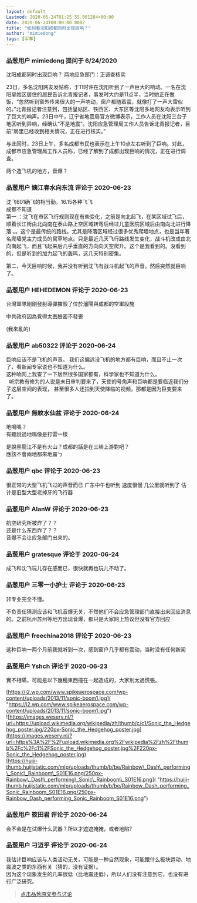 ```yaml
---
layout: default
Lastmod: 2020-06-24T01:25:55.001284+00:00
date: 2020-06-24T00:00:00.000Z
title: "如何看沈阳成都同时出现巨响？"
author: "mimiedong"
tags: [军事]
---
```



### 品葱用户 **mimiedong** 提问于 6/24/2020
    
沈阳成都同时出现巨响？ 两地应急部门：正调查核实  
  
23日，多名沈阳网友发帖称，于11时许在沈阳听到了一声巨大的响动。一名在沈阳皇姑区居住的居民告诉北青报记者，事发时大约是11点半，当时她正在做饭，“忽然听到窗外传来很大的一声响动，窗户都随着震，就像打了一声大雷似的。”北青报记者注意到，包括皇姑区、铁西区、大东区等沈阳多地网友均表示听到了巨大的响声。23日中午，辽宁省地震局官方微博表示，工作人员在沈阳三台子地区听到异响，经确认“不是地震”。沈阳应急管理局工作人员告诉北青报记者，目前“局里已经收到相关情况，正在进行核实。”  
  
  
与此同时，23日上午，多名成都市民也表示在上午10点左右听到了巨响。对此，成都市应急管理局工作人员称，已经了解到了成都出现巨响的情况，正在进行调查。  
  
  
两个造飞机的地方，音爆？
    
                

### 品葱用户 **姨江春水向东流** 评论于 2020-06-23
        
沈飞601确飞的相当勤。16.15各种飞飞  
成都不知道  
第一 ：沈飞在市区飞行规则现在有些变化，之前是向北起飞，在某区域试飞后，顺着长江街由北向南在泰山路上空区域转弯后经过儿童医院区域后由南向北进行降落 。。这个是最传统的路线。尤其是降落区域经过很多优秀爬墙地点，也是当年著名爬墙党主力成员的窝草地点。只是最近几天飞行路线发生变化，战斗机改成由北向南起飞，而且飞起来后几乎垂直的方向向天空爬升。这个是我看到的。没看到的，但是听到的加力起飞的轰鸣，这几天特别密集。  
  
第二，今天巨响时候，我并没有听到沈飞有战斗机起飞的声音。然后突然就巨响了。
        
                

### 品葱用户 **HEHEDEMON** 评论于 2020-06-23
        
台灣軍隊剛剛發射導彈摧毀了位於瀋陽與成都的空軍設施  
  
中共政府因為覺得太丟臉密不發喪  
  
  
  
  
(我來亂的)
        
                

### 品葱用户 **ab50322** 评论于 2020-06-24
        
巨响应该不是飞机的声音。 我们这偏远没飞机的地方都有巨响，而且不止一次了，看新闻专家说也不知道为什么。  
这种响网上我查了一下居然很多国家都有，科学家也不知道为什么。   
  听宗教有修为的人说是末日审判要来了，天使的号角声和巨响都是要临近我们分子这层空间的表现， 甚至很多人还拍到天使降临的视频，那都是因为巨变要来了。
        
                

### 品葱用户 **無紋水仙盆** 评论于 2020-06-24
        
地鳴嗎？  
有聽說過地鳴像是打雷一樣  
  
是說黑龍江不是有火山？成都的話是在三峽上游對吧？  
應該不會兩地都來地震ㄅ
        
                

### 品葱用户 **qbc** 评论于 2020-06-23
        
很正常的大型飞机飞过的声音而已 广东中午也听到 速度很慢 几公里就听到了 估计是旧型大型老掉牙的飞行器
        
                

### 品葱用户 **AlanW** 评论于 2020-06-23
        
航空研究所被炸了？？  
还是什么东西炸了？？  
音爆不会让应急部门出来的。
        
                

### 品葱用户 **gratesque** 评论于 2020-06-24
        
成飞和沈飞玩儿存在感而已，很快就再也玩儿不动了。
        
                

### 品葱用户 **三零一小护士** 评论于 2020-06-23
        
非专业完全不懂。  
  
不负责任猜测应该和飞机音爆无关，不然他们不会应急管理部门直接出来回应消息的。之前杭州苏州等地方出现音爆，都只是大家网上热议但没有官方回应
        
                

### 品葱用户 **freechina2018** 评论于 2020-06-23
        
这种巨响一两个月前我就听到一次，感到窗户几乎都有震动，当时没有任何新闻
        
                

### 品葱用户 **Yshch** 评论于 2020-06-23
        
實不相瞞，可能是以下幾種東西撞在一起造成的，大家別太過慌張。  
  
[https://i2.wp.com/www.spikeaerospace.com/wp-content/uploads/2013/11/sonic-boom1.jpg]( "https://i2.wp.com/www.spikeaerospace.com/wp-content/uploads/2013/11/sonic-boom1.jpg")  
![https://images.weserv.nl/?url=https://upload.wikimedia.org/wikipedia/zh/thumb/c/c1/Sonic_the_Hedgehog_poster.jpg/220px-Sonic_the_Hedgehog_poster.jpg](https://images.weserv.nl/?url=https%3A%2F%2Fupload.wikimedia.org%2Fwikipedia%2Fzh%2Fthumb%2Fc%2Fc1%2FSonic_the_Hedgehog_poster.jpg%2F220px-Sonic_the_Hedgehog_poster.jpg)  
[https://huiji-thumb.huijistatic.com/mlp/uploads/thumb/b/be/Rainbow\_Dash\_performing\_Sonic\_Rainboom\_S01E16.png/250px-Rainbow\_Dash\_performing\_Sonic\_Rainboom\_S01E16.png]( "https://huiji-thumb.huijistatic.com/mlp/uploads/thumb/b/be/Rainbow_Dash_performing_Sonic_Rainboom_S01E16.png/250px-Rainbow_Dash_performing_Sonic_Rainboom_S01E16.png")
        
                

### 品葱用户 **筱田君** 评论于 2020-06-24
        
会不会是在试爆什么武器？所以才遮遮掩掩，或者地陷?
        
                

### 品葱用户 **刁迈乎** 评论于 2020-06-24
        
我估计巨响应该与人类活动无关，可能是一种自然现象，可能跟什么板块运动、地震波之类的东西有关（猜的，没有证据）。  
因为这个现象发生的几率很低（比地震还低），所以人们没有注意到它，也没有进行广泛研究。
        
                





> [点击品葱原文参与讨论](https://pincong.rocks/question/27639)

